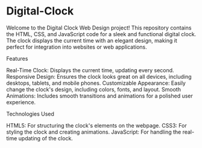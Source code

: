 # Digital-Clock
Welcome to the Digital Clock Web Design project! This repository contains the HTML, CSS, and JavaScript code for a sleek and functional digital clock. The clock displays the current time with an elegant design, making it perfect for integration into websites or web applications.

Features

Real-Time Clock: Displays the current time, updating every second.
Responsive Design: Ensures the clock looks great on all devices, including desktops, tablets, and mobile phones.
Customizable Appearance: Easily change the clock's design, including colors, fonts, and layout.
Smooth Animations: Includes smooth transitions and animations for a polished user experience.

Technologies Used

HTML5: For structuring the clock's elements on the webpage.
CSS3: For styling the clock and creating animations.
JavaScript: For handling the real-time updating of the clock.
